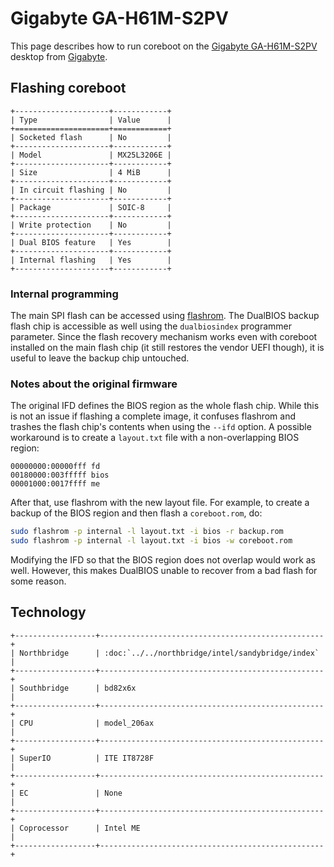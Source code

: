 # Gigabyte GA-H61M-S2PV

This page describes how to run coreboot on the [Gigabyte GA-H61M-S2PV] desktop
from [Gigabyte].

## Flashing coreboot

```{eval-rst}
+---------------------+------------+
| Type                | Value      |
+=====================+============+
| Socketed flash      | No         |
+---------------------+------------+
| Model               | MX25L3206E |
+---------------------+------------+
| Size                | 4 MiB      |
+---------------------+------------+
| In circuit flashing | No         |
+---------------------+------------+
| Package             | SOIC-8     |
+---------------------+------------+
| Write protection    | No         |
+---------------------+------------+
| Dual BIOS feature   | Yes        |
+---------------------+------------+
| Internal flashing   | Yes        |
+---------------------+------------+
```

### Internal programming

The main SPI flash can be accessed using [flashrom]. The DualBIOS backup flash
chip is accessible as well using the `dualbiosindex` programmer parameter.
Since the flash recovery mechanism works even with coreboot installed on the
main flash chip (it still restores the vendor UEFI though), it is useful to
leave the backup chip untouched.

### Notes about the original firmware

The original IFD defines the BIOS region as the whole flash chip. While this is
not an issue if flashing a complete image, it confuses flashrom and trashes the
flash chip's contents when using the `--ifd` option. A possible workaround is
to create a `layout.txt` file with a non-overlapping BIOS region:

	00000000:00000fff fd
	00180000:003fffff bios
	00001000:0017ffff me

After that, use flashrom with the new layout file. For example, to create a
backup of the BIOS region and then flash a `coreboot.rom`, do:

```bash
sudo flashrom -p internal -l layout.txt -i bios -r backup.rom
sudo flashrom -p internal -l layout.txt -i bios -w coreboot.rom
```

Modifying the IFD so that the BIOS region does not overlap would work as well.
However, this makes DualBIOS unable to recover from a bad flash for some reason.

## Technology

```{eval-rst}
+------------------+--------------------------------------------------+
| Northbridge      | :doc:`../../northbridge/intel/sandybridge/index` |
+------------------+--------------------------------------------------+
| Southbridge      | bd82x6x                                          |
+------------------+--------------------------------------------------+
| CPU              | model_206ax                                      |
+------------------+--------------------------------------------------+
| SuperIO          | ITE IT8728F                                      |
+------------------+--------------------------------------------------+
| EC               | None                                             |
+------------------+--------------------------------------------------+
| Coprocessor      | Intel ME                                         |
+------------------+--------------------------------------------------+
```

[Gigabyte GA-H61M-S2PV]: https://www.gigabyte.com/us/Motherboard/GA-H61M-S2PV-rev-10
[Gigabyte]: https://www.gigabyte.com
[flashrom]: https://flashrom.org/Flashrom
